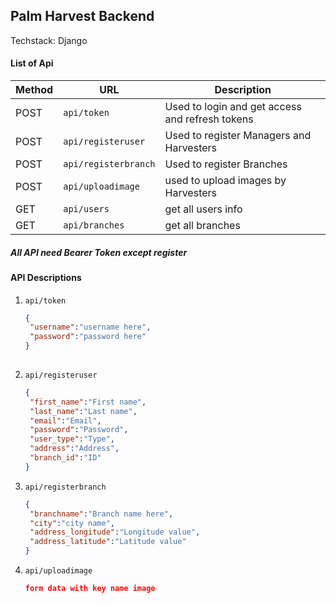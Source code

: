 ## Palm Harvest Backend

Techstack: Django


#### List of Api
| Method | URL | Description |
| ------ | --- | ----------- |
| POST | `api/token` | Used to login and get access and refresh tokens |
| POST | `api/registeruser` | Used to register Managers and Harvesters |
| POST | `api/registerbranch` | Used to register Branches |
| POST | `api/uploadimage` | used to upload images by Harvesters |
| GET | `api/users` | get all users info |
| GET | `api/branches` | get all branches |

##### All API need Bearer Token except register 

#### API Descriptions
1. `api/token`
   ```JSON
   {
    "username":"username here",
    "password":"password here"
   }
  
   ```

2. `api/registeruser`
   ```JSON
   {
    "first_name":"First name",
    "last_name":"Last name",
    "email":"Email",
    "password":"Password",
    "user_type":"Type",
    "address":"Address",
    "branch_id":"ID"
   }
   ```
3. `api/registerbranch`

   ```JSON
   {
    "branchname":"Branch name here",
    "city":"city name",
    "address_longitude":"Longitude value",
    "address_latitude":"Latitude value"
   }
   ```

4. `api/uploadimage`
   ```JSON
   form data with key name image

   ```
